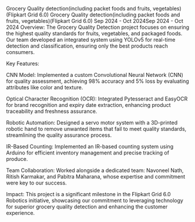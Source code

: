 
Grocery Quality detection(including packet foods and fruits, vegetables)(Flipkart Grid 6.0)
Grocery Quality detection(including packet foods and fruits, vegetables)(Flipkart Grid 6.0)
Sep 2024 - Oct 2024Sep 2024 - Oct 2024
Overview:
The Grocery Quality Detection project focuses on ensuring the highest quality standards for fruits, vegetables, and packaged foods. Our team developed an integrated system using YOLOv5 for real-time detection and classification, ensuring only the best products reach consumers.

Key Features:

CNN Model: Implemented a custom Convolutional Neural Network (CNN) for quality assessment, achieving 98% accuracy and 5% loss by evaluating attributes like color and texture.

Optical Character Recognition (OCR): Integrated Pytesseract and EasyOCR for brand recognition and expiry date extraction, enhancing product traceability and freshness assurance.

Robotic Automation: Designed a servo motor system with a 3D-printed robotic hand to remove unwanted items that fail to meet quality standards, streamlining the quality assurance process.

IR-Based Counting: Implemented an IR-based counting system using Arduino for efficient inventory management and precise tracking of produce.

Team Collaboration:
Worked alongside a dedicated team: Navoneel Nath, Ritish Karmakar, and Pabitra Maharana, whose expertise and commitment were key to our success.

Impact:
This project is a significant milestone in the Flipkart Grid 6.0 Robotics initiative, showcasing our commitment to leveraging technology for superior grocery quality detection and enhancing the customer experience.
